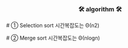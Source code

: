 # <h3 align="center"><b>🛠  algorithm  🛠</b></h3>

<p># ① Selection sort
시간복잡도는  Θ(n2)</p>

<p># ② Merge sort      
시간복잡도는  Θ(nlogn) </p>
